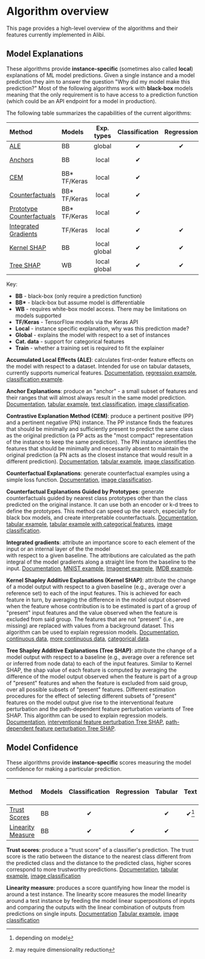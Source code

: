 # Algorithm overview

This page provides a high-level overview of the algorithms and their features currently implemented
in Alibi.

## Model Explanations
These algorithms provide **instance-specific** (sometimes also called **local**) explanations of ML model
predictions. Given a single instance and a model prediction they aim to answer the question "Why did
my model make this prediction?" Most of the following algorithms work with **black-box** models meaning that the
only requirement is to have access to a prediction function (which could be an API endpoint for a model in production).

The following table summarizes the capabilities of the current algorithms:

|Method|Models|Exp. types|Classification|Regression|Tabular|Text|Image|Cat. data|Train|
|:---|:---|:---:|:---:|:---:|:---:|:---:|:---:|:---:|:---|
|[ALE](../methods/ALE.html)|BB|global|✔|✔|✔| | | |✔|
|[Anchors](../methods/Anchors.ipynb)|BB|local|✔||✔|✔|✔|✔|For Tabular|
|[CEM](../methods/CEM.ipynb)|BB* TF/Keras|local|✔| |✔| |✔| |Optional|
|[Counterfactuals](../methods/CF.ipynb)|BB* TF/Keras|local|✔| |✔| |✔| |No|
|[Prototype Counterfactuals](../methods/CFProto.ipynb)|BB* TF/Keras|local|✔| |✔| |✔|✔|Optional|
|[Integrated Gradients](../methods/IntegratedGradients.ipynb)|TF/Keras|local|✔|✔|✔|✔|✔|✔|Optional|
|[Kernel SHAP](../methods/KernelSHAP.ipynb)|BB|local  global|✔|✔|✔| | |✔|✔|
|[Tree SHAP](../methods/TreeSHAP.ipynb)|WB|local  global|✔|✔|✔| | |✔|Optional| 



Key:
 - **BB** - black-box (only require a prediction function)
 - **BB\*** - black-box but assume model is differentiable
 - **WB** - requires white-box model access. There may be limitations on models supported
 - **TF/Keras** - TensorFlow models via the Keras API
 - **Local** - instance specific explanation, why was this prediction made?
 - **Global** - explains the model with respect to a set of instances
 - **Cat. data** - support for categorical features
 - **Train** - whether a training set is required to fit the explainer

**Accumulated Local Effects (ALE)**: calculates first-order feature effects on the model with
respect to a dataset. Intended for use on tabular datasets, currently supports numerical features.
[Documentation](../methods/ALE.ipynb), [regression example](../examples/ale_regression_boston.nblink),
[classification example](../examples/ale_classification.nblink).
 
**Anchor Explanations**: produce an "anchor" - a small subset of features and their ranges that will
almost always result in the same model prediction. [Documentation](../methods/Anchors.ipynb),
[tabular example](../examples/anchor_tabular_adult.nblink),
[text classification](../examples/anchor_text_movie.nblink),
[image classification](../examples/anchor_image_imagenet.nblink).

**Contrastive Explanation Method (CEM)**: produce a pertinent positive (PP) and a pertinent negative
(PN) instance. The PP instance finds the features that should be minimally and sufficiently present
to predict the same class as the original prediction (a PP acts as the "most compact" representation
of the instance to keep the same prediction). The PN instance identifies the features that should be
minimally and necessarily absent to maintain the original prediction (a PN acts as the closest
instance that would result in a different prediction). [Documentation](../methods/CEM.ipynb),
[tabular example](../examples/cem_iris.ipynb), [image classification](../examples/cem_mnist.ipynb).

**Counterfactual Explanations**: generate counterfactual examples using a simple loss function.
[Documentation](../methods/CF.ipynb), [image classification](../examples/cf_mnist.ipynb).

**Counterfactual Explanations Guided by Prototypes**: generate counterfactuals guided by nearest class
prototypes other than the class predicted on the original instance. It can use both an encoder or k-d trees
to define the prototypes. This method can speed up the search, especially for black box models, and create
interpretable counterfactuals. [Documentation](../methods/CFProto.ipynb),
[tabular example](../examples/cfproto_housing.nblink),
[tabular example with categorical features](../examples/cfproto_cat_adult_ohe.ipynb),
[image classification](../examples/cfproto_mnist.ipynb).

**Integrated gradients**: attribute an importance score to each element of the input or an internal layer of the the model  
with respect to a given baseline. The attributions are calculated as the path integral of the model gradients along a 
straight line from the baseline to the input.
[Documentation](../methods/IntegratedGradients.ipynb),
[MNIST example](../examples/integrated_gradients_mnist.nblink),
[Imagenet example](../examples/integrated_gradients_imagenet.nblink),
[IMDB example](../examples/integrated_gradients_imdb.nblink).

**Kernel Shapley Additive Explanations (Kernel SHAP)**: attribute the change of a model output with respect
to a given baseline (e.g., average over a reference set) to each of the input features. This is achieved for
each feature in turn, by averaging the difference in the model output observed when the feature whose contribution
is to be estimated is part of a group of "present" input features and the value observed when the feature is excluded
from said group. The features that are not "present" (i.e., are missing) are replaced with values from a background
dataset. This algorithm can be used to explain regression models. [Documentation](../methods/KernelSHAP.ipynb),
[continuous data](../examples/kernel_shap_wine_intro.ipynb),
[more continuous data](../examples/kernel_shap_wine_lr.ipynb),
[categorical data](../examples/kernel_shap_adult_lr.ipynb).

**Tree Shapley Additive Explanations (Tree SHAP)**: attribute the change of a model output with respect to a baseline
(e.g., average over a reference set or inferred from node data) to each of the input features. Similar to Kernel SHAP,
the shap value of each feature is computed by averaging the difference of the model output observed when the feature
is part of a group of "present" features and when the feature is excluded from said group, over all possible subsets
of "present" features. Different estimation procedures for the effect of selecting different subsets of "present"
features on the model output give rise to the interventional feature perturbation and the path-dependent feature
perturbation variants of Tree SHAP. This algorithm can be used to explain regression models.
[Documentation](../methods/TreeSHAP.ipynb),
[interventional feature perturbation Tree SHAP](../examples/interventional_tree_shap_adult_xgb.ipynb),
[path-dependent feature perturbation Tree SHAP](../examples/path_dependent_tree_shap_adult_xgb.ipynb).

## Model Confidence
These algorithms provide **instance-specific** scores measuring the model confidence for making a
particular prediction.

|Method|Models|Classification|Regression|Tabular|Text|Images|Categorical Features|Train set required|
|:---|:---|:---:|:---:|:---:|:---:|:---:|:---:|:---|
|[Trust Scores](../methods/TrustScores.ipynb)|BB|✔| |✔|✔[^1]|✔[^2]| |Yes|
|[Linearity Measure](../methods/LinearityMeasure.ipynb)|BB|✔|✔|✔| |✔| |Optional|

[^1]: depending on model
[^2]: may require dimensionality reduction

**Trust scores**: produce a "trust score" of a classifier's prediction. The trust score is the ratio
between the distance to the nearest class different from the predicted class and the distance to the
predicted class, higher scores correspond to more trustworthy predictions.
[Documentation](../methods/TrustScores.ipynb),
[tabular example](../examples/trustscore_iris.nblink),
[image classification](../examples/trustscore_mnist.nblink)

**Linearity measure**: produces a score quantifying how linear the model is around a test instance.
The linearity score measures the model linearity around a test instance by feeding the model linear
superpositions of inputs and comparing the outputs with the linear combination of outputs from
predictions on single inputs.
[Documentation](../methods/LinearityMeasure.ipynb)
[Tabular example](../examples/linearity_measure_iris.nblink),
[image classification](../examples/linearity_measure_fashion_mnist.nblink)
